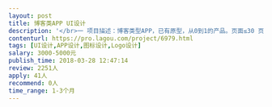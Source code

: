 ```yaml
---                
layout: post       
title: 博客类APP UI设计           
description: '</br>一 项目描述：博客类型APP，已有原型，从0到1的产品。页面≤30 页。</br></br>二 类似项目：豆瓣APP（书影音除外）、Twitter、微博（国际版）。</br></br>三 风格要求：极简</br></br>希望能找到一位 年轻的设计师 长期合作。</br>'     
contenturl: https://pro.lagou.com/project/6979.html      
tags: [UI设计,APP设计,图标设计,Logo设计]            
salary: 3000-5000元          
publish_time: 2018-03-28 12:47:14         
review: 2251人                   
apply: 41人                   
recommend: 0人                   
time_range: 1-3个月              
---                 
```


